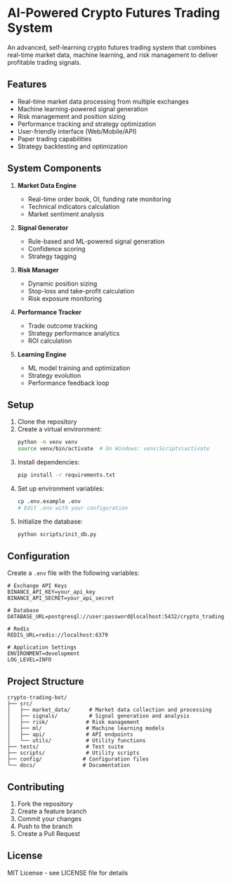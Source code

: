# AI-Powered Crypto Futures Trading System

An advanced, self-learning crypto futures trading system that combines real-time market data, machine learning, and risk management to deliver profitable trading signals.

## Features

- Real-time market data processing from multiple exchanges
- Machine learning-powered signal generation
- Risk management and position sizing
- Performance tracking and strategy optimization
- User-friendly interface (Web/Mobile/API)
- Paper trading capabilities
- Strategy backtesting and optimization

## System Components

1. **Market Data Engine**
   - Real-time order book, OI, funding rate monitoring
   - Technical indicators calculation
   - Market sentiment analysis

2. **Signal Generator**
   - Rule-based and ML-powered signal generation
   - Confidence scoring
   - Strategy tagging

3. **Risk Manager**
   - Dynamic position sizing
   - Stop-loss and take-profit calculation
   - Risk exposure monitoring

4. **Performance Tracker**
   - Trade outcome tracking
   - Strategy performance analytics
   - ROI calculation

5. **Learning Engine**
   - ML model training and optimization
   - Strategy evolution
   - Performance feedback loop

## Setup

1. Clone the repository
2. Create a virtual environment:
   ```bash
   python -m venv venv
   source venv/bin/activate  # On Windows: venv\Scripts\activate
   ```
3. Install dependencies:
   ```bash
   pip install -r requirements.txt
   ```
4. Set up environment variables:
   ```bash
   cp .env.example .env
   # Edit .env with your configuration
   ```
5. Initialize the database:
   ```bash
   python scripts/init_db.py
   ```

## Configuration

Create a `.env` file with the following variables:
```
# Exchange API Keys
BINANCE_API_KEY=your_api_key
BINANCE_API_SECRET=your_api_secret

# Database
DATABASE_URL=postgresql://user:password@localhost:5432/crypto_trading

# Redis
REDIS_URL=redis://localhost:6379

# Application Settings
ENVIRONMENT=development
LOG_LEVEL=INFO
```

## Project Structure

```
crypto-trading-bot/
├── src/
│   ├── market_data/      # Market data collection and processing
│   ├── signals/          # Signal generation and analysis
│   ├── risk/            # Risk management
│   ├── ml/              # Machine learning models
│   ├── api/             # API endpoints
│   └── utils/           # Utility functions
├── tests/               # Test suite
├── scripts/             # Utility scripts
├── config/             # Configuration files
└── docs/               # Documentation
```

## Contributing

1. Fork the repository
2. Create a feature branch
3. Commit your changes
4. Push to the branch
5. Create a Pull Request

## License

MIT License - see LICENSE file for details 